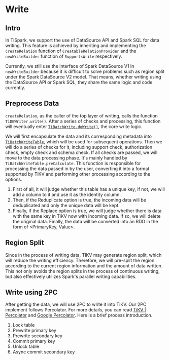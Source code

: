 # Write
## Intro
In TiSpark, we support the use of DataSource API and Spark SQL for data writing. 
This feature is achieved by inheriting and implementing the `createRelation`  function of `CreatableRelationProvider` 
and the `newWriteBuilder` function of `SupportsWrite` respectively.

Currently, we still use the interface of Spark DataSource V1 in `newWriteBuilder` because it is difficult to solve 
problems such as region split under the Spark DataSource V2 model. 
That means, whether writing using the DataSource API or Spark SQL, they share the same logic and code currently.

## Preprocess Data
`createRelation`, as the caller of the top layer of writing, calls the function `TiDBWriter.write()`. 
After a series of checks and processing, this function will eventually enter [`TiBatchWrite.doWrite()`](https://github.com/pingcap/tispark/blob/master/core/src/main/scala/com/pingcap/tispark/write/TiBatchWrite.scala#:~:text=private%20def-,doWrite,-()%3A%20Unit), 
the core write logic.

We will first encapsulate the data and its corresponding metadata into [`TiBatchWriteTable`](https://github.com/pingcap/tispark/blob/master/core/src/main/scala/com/pingcap/tispark/write/TiBatchWriteTable.scala#:~:text=def-,preCalculate,-(startTimeStamp%3A)),
which will be used for subsequent operations.
Then we will do a series of checks for it, including support check, authorization check, empty check and schema check.
If all checks are passed, we will move to the data processing phase. It's mainly handled by `TiBatchWriteTable.preCalculate`. 
This function is responsible for processing the data passed in by the user, converting it into a format supported by TiKV and performing other processing according to the options.
1. First of all, it will judge whether this table has a unique key, if not, we will add a column to it and use it as the identity column.
2. Then, if the Reduplicate option is true, the incoming data will be deduplicated and only the unique data will be kept.
3. Finally, if the Replace option is true, we will judge whether there is data with the same key in TiKV now with incoming data. If so, we will delete the original data.
   Finally, the data will be converted into an RDD in the form of <PrimaryKey, Value>. 
## Region Split
Since in the process of writing data, TIKV may generate region split, which will reduce the writing efficiency. 
Therefore, we will pre-split the region according to the current region information and the amount of data written. 
This not only avoids the region splits in the process of continuous writing, but also effectively utilizes Spark's parallel writing capabilities. 
## Write using 2PC
After getting the data, we will use 2PC to write it into TiKV. Our 2PC implement follows Percolator. For more details, you can read [TiKV | Percolator](https://tikv.org/deep-dive/distributed-transaction/percolator/) 
and [Google Percolator](https://research.google/pubs/pub36726/). Here is a brief process introduction.
1. Lock table
2. Prewrite primary key 
3. Prewrite secondary key
4. Commit primary key
5. Unlock table
6. Async commit secondary key


